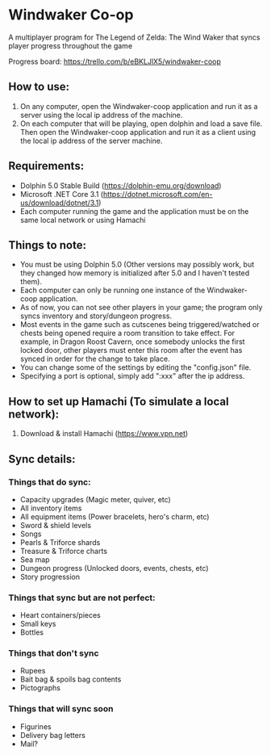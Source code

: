 # Windwaker Co-op
A multiplayer program for The Legend of Zelda: The Wind Waker that syncs player progress throughout the game

Progress board:
https://trello.com/b/eBKLJlX5/windwaker-coop

## How to use:
1. On any computer, open the Windwaker-coop application and run it as a server using the local ip address of the machine.
2. On each computer that will be playing, open dolphin and load a save file.  Then open the Windwaker-coop application and run it as a client using the local ip address of the server machine.

## Requirements:
- Dolphin 5.0 Stable Build (https://dolphin-emu.org/download)
- Microsoft .NET Core 3.1 (https://dotnet.microsoft.com/en-us/download/dotnet/3.1)
- Each computer running the game and the application must be on the same local network or using Hamachi

## Things to note:
- You must be using Dolphin 5.0 (Other versions may possibly work, but they changed how memory is initialized after 5.0 and I haven't tested them).
- Each computer can only be running one instance of the Windwaker-coop application.
- As of now, you can not see other players in your game; the program only syncs inventory and story/dungeon progress.
- Most events in the game such as cutscenes being triggered/watched or chests being opened require a room transition to take effect.  For example, in Dragon Roost Cavern, once somebody unlocks the first locked door, other players must enter this room after the event has synced in order for the change to take place.
- You can change some of the settings by editing the "config.json" file.
- Specifying a port is optional, simply add ":xxx" after the ip address.

## How to set up Hamachi (To simulate a local network):
1. Download & install Hamachi (https://www.vpn.net)

## Sync details:
### Things that do sync:
- Capacity upgrades (Magic meter, quiver, etc)
- All inventory items
- All equipment items (Power bracelets, hero's charm, etc)
- Sword & shield levels
- Songs
- Pearls & Triforce shards
- Treasure & Triforce charts
- Sea map
- Dungeon progress (Unlocked doors, events, chests, etc)
- Story progression

### Things that sync but are not perfect:
- Heart containers/pieces
- Small keys
- Bottles

### Things that don't sync
- Rupees
- Bait bag & spoils bag contents
- Pictographs

### Things that will sync soon
- Figurines
- Delivery bag letters
- Mail?
